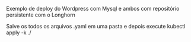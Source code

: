 Exemplo de deploy do Wordpress com Mysql e ambos com repositório persistente com o Longhorn

Salve os todos os arquivos .yaml em uma pasta e depois execute
kubectl apply -k ./
